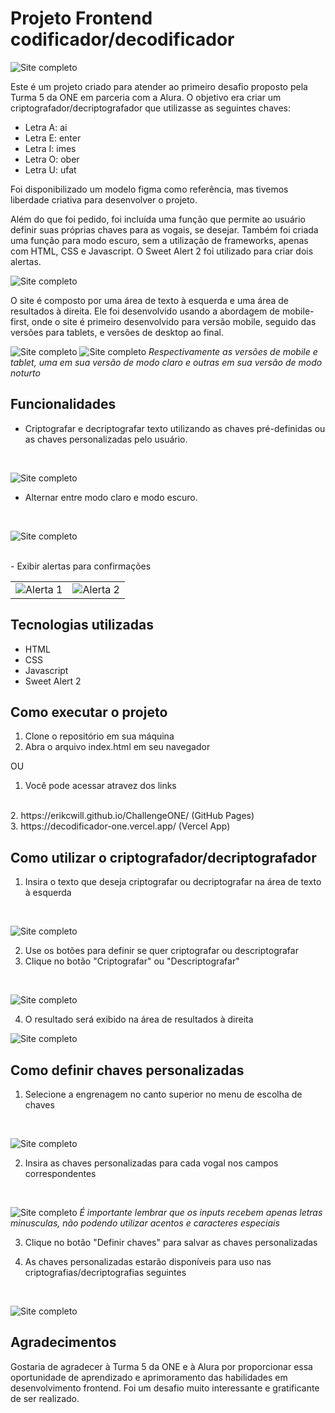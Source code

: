 

# Projeto Frontend codificador/decodificador

![Site completo](README-imgs/full-light.png)

Este é um projeto criado para atender ao primeiro desafio proposto pela Turma 5 da ONE em parceria com a Alura. O objetivo era criar um criptografador/decriptografador que utilizasse as seguintes chaves:

-   Letra A: ai
-   Letra E: enter
-   Letra I: imes
-   Letra O: ober
-   Letra U: ufat

Foi disponibilizado um modelo figma como referência, mas tivemos liberdade criativa para desenvolver o projeto.

Além do que foi pedido, foi incluída uma função que permite ao usuário definir suas próprias chaves para as vogais, se desejar. Também foi criada uma função para modo escuro, sem a utilização de frameworks, apenas com HTML, CSS e Javascript. O Sweet Alert 2 foi utilizado para criar dois alertas.

![Site completo](README-imgs/full-dark.png)

O site é composto por uma área de texto à esquerda e uma área de resultados à direita. Ele foi desenvolvido usando a abordagem de mobile-first, onde o site é primeiro desenvolvido para versão mobile, seguido das versões para tablets, e versões de desktop ao final.

![Site completo](README-imgs/mobile-version.png) ![Site completo](README-imgs/tablet-version-dark.png)
*Respectivamente as versões de mobile e tablet, uma em sua versão de modo claro e outras em sua versão de modo noturto*

## Funcionalidades

-   Criptografar e decriptografar texto utilizando as chaves pré-definidas ou as chaves personalizadas pelo usuário.
<br>

![Site completo](README-imgs/overlay-dark.png)

-   Alternar entre modo claro e modo escuro.
<br>

![Site completo](README-imgs/menu-light.png)

<br>
-   Exibir alertas para confirmações

<table style="border: 0;">
  <tr>
    <td><img src="README-imgs/alert-1.png" alt="Alerta 1"></td>
    <td><img src="README-imgs/alert-2.png" alt="Alerta 2"></td>
  </tr>
</table>



## Tecnologias utilizadas

-   HTML
-   CSS
-   Javascript
-   Sweet Alert 2

## Como executar o projeto

1.  Clone o repositório em sua máquina
2.  Abra o arquivo index.html em seu navegador

OU

1. Você pode acessar atravez dos links
<br>
2. https://erikcwill.github.io/ChallengeONE/ (GitHub Pages)
<br>
3. https://decodificador-one.vercel.app/ (Vercel App)

## Como utilizar o criptografador/decriptografador

1.  Insira o texto que deseja criptografar ou decriptografar na área de texto à esquerda

<br>

![Site completo](README-imgs/como-usar.png)

2.  Use os botões para definir se quer criptografar ou descriptografar
3.  Clique no botão "Criptografar" ou "Descriptografar"

<br>

![Site completo](README-imgs/botoes.png)

4.  O resultado será exibido na área de resultados à direita

![Site completo](README-imgs/resultados.png)

## Como definir chaves personalizadas

1.  Selecione a engrenagem no canto superior no menu de escolha de chaves

<br>

![Site completo](README-imgs/menus-dark.png)

2.  Insira as chaves personalizadas para cada vogal nos campos correspondentes

<br>

![Site completo](README-imgs/novas-chaves-1.png)
*É importante lembrar que os inputs recebem apenas letras minusculas, não podendo utilizar acentos e caracteres especiais*


3.  Clique no botão "Definir chaves" para salvar as chaves personalizadas


4.  As chaves personalizadas estarão disponíveis para uso nas criptografias/decriptografias seguintes

<br>

![Site completo](README-imgs/novas-chaves-2.png)

## Agradecimentos

Gostaria de agradecer à Turma 5 da ONE e à Alura por proporcionar essa oportunidade de aprendizado e aprimoramento das habilidades em desenvolvimento frontend. Foi um desafio muito interessante e gratificante de ser realizado.
